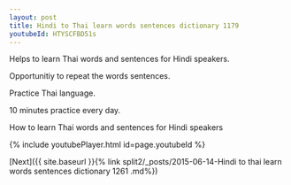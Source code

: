 ```yaml
---
layout: post
title: Hindi to Thai learn words sentences dictionary 1179 
youtubeId: HTYSCFBD51s
---
```

 
 
Helps to learn Thai words and sentences for Hindi speakers.

Opportunitiy to repeat the words sentences. 

Practice Thai language. 
 
10 minutes practice every day. 
 
How to learn Thai words and sentences for Hindi speakers 
 
{% include youtubePlayer.html id=page.youtubeId %}
 
 
[Next]({{ site.baseurl }}{% link  split2/_posts/2015-06-14-Hindi to thai learn words sentences dictionary 1261 .md%})
 
